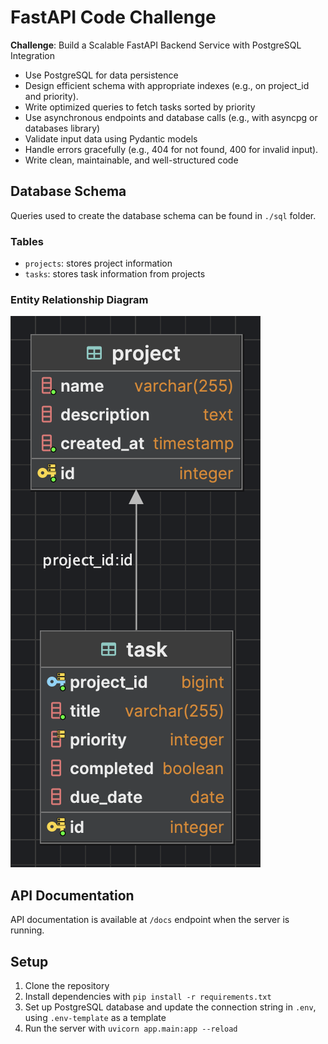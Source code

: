 # FastAPI Code Challenge

**Challenge**: Build a Scalable FastAPI Backend Service with PostgreSQL Integration

- Use PostgreSQL for data persistence
- Design efficient schema with appropriate indexes (e.g., on project_id and priority).
- Write optimized queries to fetch tasks sorted by priority
- Use asynchronous endpoints and database calls (e.g., with asyncpg or databases library)
- Validate input data using Pydantic models
- Handle errors gracefully (e.g., 404 for not found, 400 for invalid input).
- Write clean, maintainable, and well-structured code

## Database Schema

Queries used to create the database schema can be found in `./sql` folder. 

### Tables

- `projects`: stores project information
- `tasks`: stores task information from projects

### Entity Relationship Diagram
![Entity Relationship Diagram](./docs/erd.png)

## API Documentation

API documentation is available at `/docs` endpoint when the server is running.

## Setup

1. Clone the repository
2. Install dependencies with `pip install -r requirements.txt`
3. Set up PostgreSQL database and update the connection string in `.env`, using `.env-template` as a template
4. Run the server with `uvicorn app.main:app --reload`

